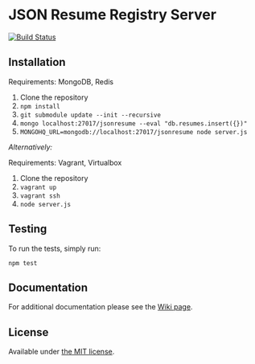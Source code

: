 # JSON Resume Registry Server

[![Build Status](https://api.travis-ci.org/jsonresume/registry-server.svg)](http://travis-ci.org/jsonresume/registry-server)

## Installation

Requirements: MongoDB, Redis

1. Clone the repository
1. `npm install`
1. `git submodule update --init --recursive`
1. `mongo localhost:27017/jsonresume --eval "db.resumes.insert({})"`
1. `MONGOHQ_URL=mongodb://localhost:27017/jsonresume node server.js`

*Alternatively:*

Requirements: Vagrant, Virtualbox

1. Clone the repository
1. `vagrant up`
1. `vagrant ssh`
1. `node server.js`

## Testing

To run the tests, simply run:

    npm test

## Documentation
For additional documentation please see the [Wiki page](https://github.com/jsonresume/resume-docs/wiki/Registry-Server).

## License

Available under [the MIT license](http://mths.be/mit).
